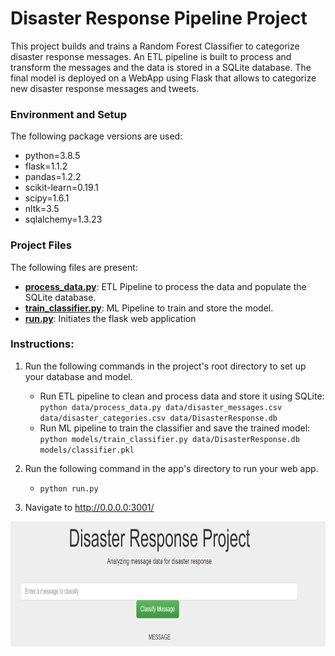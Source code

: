 # Disaster Response Pipeline Project
This project builds and trains a Random Forest Classifier to categorize disaster response messages.
An ETL pipeline is built to process and transform the messages and the data is stored in a SQLite database.
The final model is deployed on a WebApp using Flask that allows to categorize new disaster response messages and tweets.

### Environment and Setup
The following package versions are used:


* python=3.8.5
* flask=1.1.2
* pandas=1.2.2
* scikit-learn=0.19.1
* scipy=1.6.1
* nltk=3.5
* sqlalchemy=1.3.23

### Project Files
The following files are present:

* **[process_data.py](data/process_data.py)**: ETL Pipeline to process the data and populate the SQLite database.
* **[train_classifier.py](models/train_classifier.py)**: ML Pipeline to train and store the model.
* **[run.py](app/run.py)**: Initiates the flask web application

### Instructions:
1. Run the following commands in the project's root directory to set up your database and model.

    - Run ETL pipeline to clean and process data and store it using SQLite:
        `python data/process_data.py data/disaster_messages.csv data/disaster_categories.csv data/DisasterResponse.db`
    - Run ML pipeline to train the classifier and save the trained model:
        `python models/train_classifier.py data/DisasterResponse.db models/classifier.pkl`

2. Run the following command in the app's directory to run your web app.
    - `python run.py`

3. Navigate to http://0.0.0.0:3001/



<img src="./app/App_screenshot.PNG" width="850" height="200">